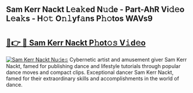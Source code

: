 ## Sam Kerr Nackt L𝚎a𝚔ed N𝚞𝚍e - Part-AhR Vi𝚍𝚎o L𝚎a𝚔s - H𝚘𝚝 O𝚗𝚕yf𝚊ns P𝚑𝚘tos WAVs9

# <h2><a href="http://kfchx0.oniu.top/?m=Sam+Kerr+Nackt">🔗👉 🔴 Sam Kerr Nackt P𝚑ot𝚘𝚜 V𝚒d𝚎o</a></h2>

[![Sam Kerr Nackt Nu𝚍e𝚜](https://i.imgur.com/0qMVB7G.gif)](http://kfchx0.oniu.top/?m=Sam+Kerr+Nackt)
Cybernetic artist and amusement giver Sam Kerr Nackt, famed for publishing dance and lifestyle tutorials through popular dance moves and compact clips. Exceptional dancer Sam Kerr Nackt, famed for their extraordinary skills and accomplishments in the world of dance.  
